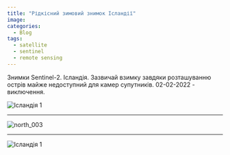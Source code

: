 ```yaml
---
title: "Рідкісний зимовий знимок Ісландії"
image: 
categories:
  - Blog
tags:
  - satellite
  - sentinel
  - remote sensing
---
```


Знимки Sentinel-2. Ісландія.
Зазвичай взимку завдяки розташуванню острів майже недоступний для камер супутників. 02-02-2022 - виключення.

![Ісландія 1](https://github.com/SergeyShchus/SergeyShchus.github.io/blob/master/images/north_002.jpg?raw=true)  

---

![north_003](https://user-images.githubusercontent.com/20345404/153172220-1914d14b-59a1-47a5-a14a-30bb94fc709e.jpg)


---

![Ісландія 1](https://github.com/SergeyShchus/SergeyShchus.github.io/blob/master/images/north_001.jpg?raw=true)
